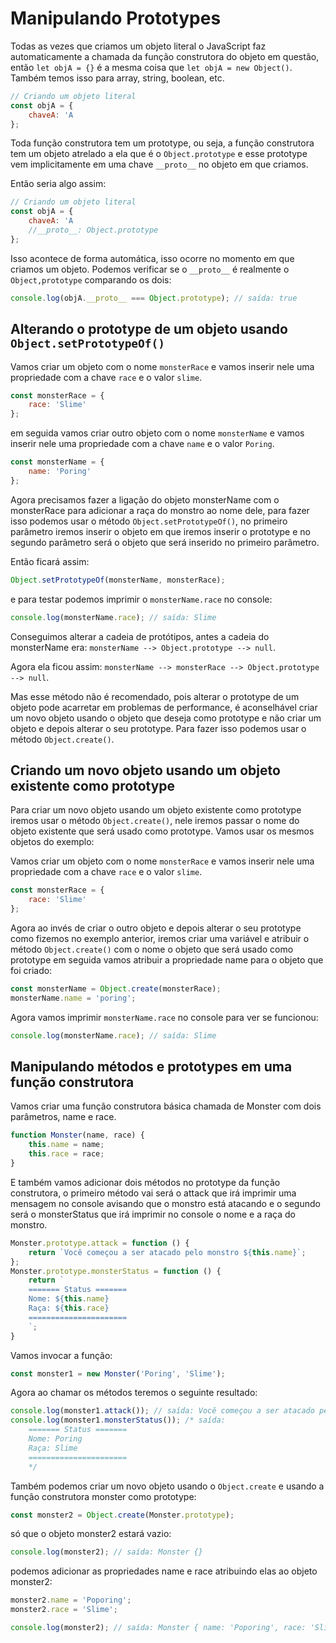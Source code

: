 # Manipulando Prototypes

Todas as vezes que criamos um objeto literal o JavaScript faz automaticamente a chamada da função construtora do objeto em questão, então `let objA = {}` é a mesma coisa que `let objA = new Object()`. Também temos isso para array, string, boolean, etc.

```js
// Criando um objeto literal
const objA = {
    chaveA: 'A
};
```

Toda função construtora tem um prototype, ou seja, a função construtora tem um objeto atrelado a ela que é o `Object.prototype` e esse prototype vem implicitamente em uma chave `__proto__` no objeto em que criamos.

Então seria algo assim:

```js
// Criando um objeto literal
const objA = {
    chaveA: 'A
    //__proto__: Object.prototype
};
```

Isso acontece de forma automática, isso ocorre no momento em que criamos um objeto. Podemos verificar se o `__proto__` é realmente o `Object,prototype` comparando os dois:

```js
console.log(objA.__proto__ === Object.prototype); // saída: true
```

## Alterando o prototype de um objeto usando `Object.setPrototypeOf()`

Vamos criar um objeto com o nome `monsterRace` e vamos inserir nele uma propriedade com a chave `race` e o valor `slime`.

```js
const monsterRace = {
    race: 'Slime'
};
```

em seguida vamos criar outro objeto com o nome `monsterName` e vamos inserir nele uma propriedade com a chave `name` e o valor `Poring`.

```js
const monsterName = {
    name: 'Poring'
};
```

Agora precisamos fazer a ligação do objeto monsterName com o monsterRace para adicionar a raça do monstro ao nome dele, para fazer isso podemos usar o método `Object.setPrototypeOf()`, no primeiro parâmetro iremos inserir o objeto em que iremos inserir o prototype e no segundo parâmetro será o objeto que será inserido no primeiro parâmetro.

Então ficará assim:

```js
Object.setPrototypeOf(monsterName, monsterRace);
```

e para testar podemos imprimir o `monsterName.race` no console:

```js
console.log(monsterName.race); // saída: Slime
```

Conseguimos alterar a cadeia de protótipos, antes a cadeia do monsterName era: `monsterName --> Object.prototype --> null`.

Agora ela ficou assim: `monsterName --> monsterRace --> Object.prototype --> null`.

Mas esse método não é recomendado, pois alterar o prototype de um objeto pode acarretar em problemas de performance, é aconselhável criar um novo objeto  usando o objeto que deseja como prototype e não criar um objeto e depois alterar o seu prototype. Para fazer isso podemos usar o método `Object.create()`.

## Criando um novo objeto usando um objeto existente como prototype

Para criar um novo objeto usando um objeto existente como prototype iremos usar o método `Object.create()`, nele iremos passar o nome do objeto existente que será usado como prototype. Vamos usar os mesmos objetos do exemplo:

Vamos criar um objeto com o nome `monsterRace` e vamos inserir nele uma propriedade com a chave `race` e o valor `slime`.

```js
const monsterRace = {
    race: 'Slime'
};
```

Agora ao invés de criar o outro objeto e depois alterar o seu prototype como fizemos no exemplo anterior, iremos criar uma variável e atribuir o método `Object.create()` com o nome o objeto que será usado como prototype em seguida vamos atribuir a propriedade name para o objeto que foi criado:

```js
const monsterName = Object.create(monsterRace);
monsterName.name = 'poring';
```

Agora vamos imprimir `monsterName.race` no console para ver se funcionou:

```js
console.log(monsterName.race); // saída: Slime
```

## Manipulando métodos e prototypes em uma função construtora

Vamos criar uma função construtora básica chamada de Monster com dois parâmetros, name e race.

```js
function Monster(name, race) {
    this.name = name;
    this.race = race;
}
```

E também vamos adicionar dois métodos no prototype da função construtora, o primeiro método vai será o attack que irá imprimir uma mensagem no console avisando que o monstro está atacando e o segundo será o monsterStatus que irá imprimir no console o nome e a raça do monstro.

```js
Monster.prototype.attack = function () {
    return `Você começou a ser atacado pelo monstro ${this.name}`;
};
Monster.prototype.monsterStatus = function () {
    return `
    ======= Status =======
    Nome: ${this.name}
    Raça: ${this.race}
    ======================
    `;
}
```

Vamos invocar a função:

```js
const monster1 = new Monster('Poring', 'Slime');
```

Agora ao chamar os métodos teremos o seguinte resultado:

```js
console.log(monster1.attack()); // saída: Você começou a ser atacado pelo monstro Poring
console.log(monster1.monsterStatus()); /* saída:
    ======= Status =======
    Nome: Poring
    Raça: Slime
    ======================
    */
```

Também podemos criar um novo objeto usando o `Object.create` e usando a função construtora monster como prototype:

```js
const monster2 = Object.create(Monster.prototype);
```

só que o objeto monster2 estará vazio:

```js
console.log(monster2); // saída: Monster {}
```

podemos adicionar as propriedades name e race atribuindo elas ao objeto monster2:

```js
monster2.name = 'Poporing';
monster2.race = 'Slime';

console.log(monster2); // saída: Monster { name: 'Poporing', race: 'Slime' }
```